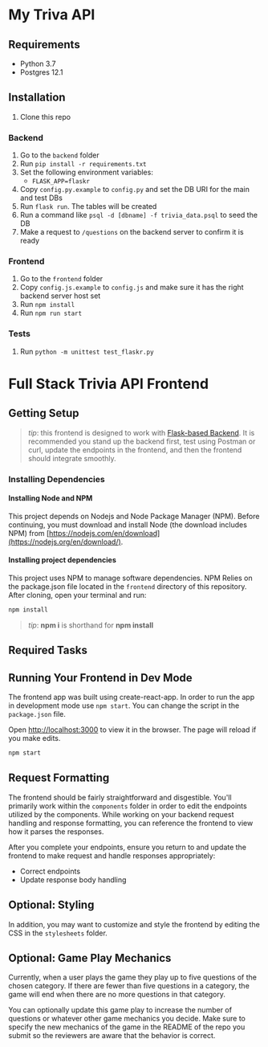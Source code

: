 # My Triva API

## Requirements

* Python 3.7
* Postgres 12.1

## Installation

1. Clone this repo

### Backend
1. Go to the `backend` folder
2. Run `pip install -r requirements.txt`
3. Set the following environment variables:
   * `FLASK_APP=flaskr`
4. Copy `config.py.example` to `config.py` and set the DB URI for the main and test DBs
5. Run `flask run`. The tables will be created
6. Run a command like `psql -d [dbname] -f trivia_data.psql` to seed the DB
7. Make a request to `/questions` on the backend server to confirm it is ready

### Frontend
1. Go to the `frontend` folder
2. Copy `config.js.example` to `config.js` and make sure it has the right backend server host set
2. Run `npm install`
3. Run `npm run start`

### Tests
1. Run `python -m unittest test_flaskr.py`

# Full Stack Trivia API  Frontend

## Getting Setup

> _tip_: this frontend is designed to work with [Flask-based Backend](../backend). It is recommended you stand up the backend first, test using Postman or curl, update the endpoints in the frontend, and then the frontend should integrate smoothly.

### Installing Dependencies

#### Installing Node and NPM

This project depends on Nodejs and Node Package Manager (NPM). Before continuing, you must download and install Node (the download includes NPM) from [https://nodejs.com/en/download](https://nodejs.org/en/download/).

#### Installing project dependencies

This project uses NPM to manage software dependencies. NPM Relies on the package.json file located in the `frontend` directory of this repository. After cloning, open your terminal and run:

```bash
npm install
```

>_tip_: **npm i** is shorthand for **npm install**

## Required Tasks

## Running Your Frontend in Dev Mode

The frontend app was built using create-react-app. In order to run the app in development mode use ```npm start```. You can change the script in the ```package.json``` file. 

Open [http://localhost:3000](http://localhost:3000) to view it in the browser. The page will reload if you make edits.<br>

```bash
npm start
```

## Request Formatting

The frontend should be fairly straightforward and disgestible. You'll primarily work within the ```components``` folder in order to edit the endpoints utilized by the components. While working on your backend request handling and response formatting, you can reference the frontend to view how it parses the responses. 

After you complete your endpoints, ensure you return to and update the frontend to make request and handle responses appropriately: 
- Correct endpoints
- Update response body handling 

## Optional: Styling

In addition, you may want to customize and style the frontend by editing the CSS in the ```stylesheets``` folder. 

## Optional: Game Play Mechanics

Currently, when a user plays the game they play up to five questions of the chosen category. If there are fewer than five questions in a category, the game will end when there are no more questions in that category. 

You can optionally update this game play to increase the number of questions or whatever other game mechanics you decide. Make sure to specify the new mechanics of the game in the README of the repo you submit so the reviewers are aware that the behavior is correct. 
